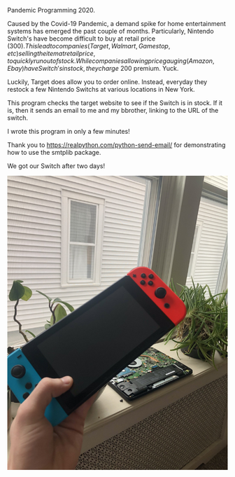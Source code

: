Pandemic Programming 2020.

Caused by the Covid-19 Pandemic, a demand spike for home entertainment systems has emerged the past couple of months. Particularly, Nintendo Switch's have become difficult to buy at retail price ($300). This lead to companies (Target, Walmart, Gamestop, etc) selling the item at retail price, to quickly run out of stock. While companies allowing price gauging (Amazon, Ebay) have Switch's in stock, they charge ~$200 premium. Yuck. 

Luckily, Target does allow you to order online. Instead, everyday they restock a few Nintendo Switchs at various locations in New York. 

This program checks the target website to see if the Switch is in stock. If it is, then it sends an email to me and my bbrother, linking to the URL of the switch. 

I wrote this program in only a few minutes! 

Thank you to https://realpython.com/python-send-email/ for demonstrating how to use the smtplib package. 

We got our Switch after two days!

![Our Switch](/Our_New_Switch.jpg)
